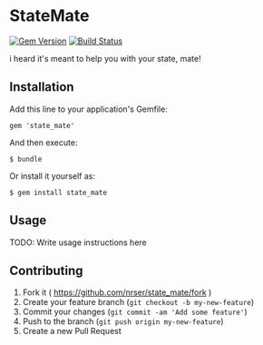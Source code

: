 # StateMate

[![Gem Version](http://img.shields.io/gem/v/state_mate.svg)][gem]
[![Build Status](http://img.shields.io/travis/nrser/state_mate.svg)][travis]

[gem]: https://rubygems.org/gems/state_mate
[travis]: http://travis-ci.org/nrser/state_mate

i heard it's meant to help you with your state, mate!

## Installation

Add this line to your application's Gemfile:

    gem 'state_mate'

And then execute:

    $ bundle

Or install it yourself as:

    $ gem install state_mate

## Usage

TODO: Write usage instructions here

## Contributing

1. Fork it ( https://github.com/nrser/state_mate/fork )
2. Create your feature branch (`git checkout -b my-new-feature`)
3. Commit your changes (`git commit -am 'Add some feature'`)
4. Push to the branch (`git push origin my-new-feature`)
5. Create a new Pull Request
